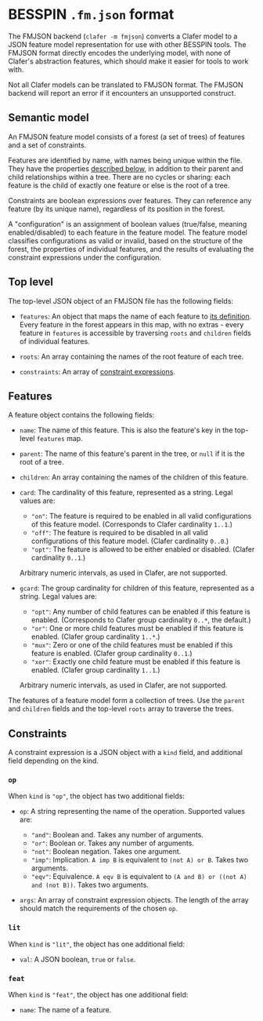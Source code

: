 # BESSPIN `.fm.json` format

The FMJSON backend (`clafer -m fmjson`) converts a Clafer model to a JSON
feature model representation for use with other BESSPIN tools.  The FMJSON
format directly encodes the underlying model, with none of Clafer's abstraction
features, which should make it easier for tools to work with.

Not all Clafer models can be translated to FMJSON format.  The FMJSON backend
will report an error if it encounters an unsupported construct.


## Semantic model

An FMJSON feature model consists of a forest (a set of trees) of features and a
set of constraints.

Features are identified by name, with names being unique within the file.  They
have the properties [described below](#features), in addition to their parent
and child relationships within a tree.  There are no cycles or sharing: each
feature is the child of exactly one feature or else is the root of a tree.

Constraints are boolean expressions over features.  They can reference any
feature (by its unique name), regardless of its position in the forest.

A "configuration" is an assignment of boolean values (true/false, meaning
enabled/disabled) to each feature in the feature model.  The feature model
classifies configurations as valid or invalid, based on the structure of the
forest, the properties of individual features, and the results of evaluating
the constraint expressions under the configuration.

## Top level

The top-level JSON object of an FMJSON file has the following fields:

* `features`: An object that maps the name of each feature to [its
  definition](#features).  Every feature in the forest appears in this map,
  with no extras - every feature in `features` is accessible by traversing
  `roots` and `children` fields of individual features.

* `roots`: An array containing the names of the root feature of each tree.

* `constraints`: An array of [constraint expressions](#constraints).

## Features

A feature object contains the following fields:

* `name`: The name of this feature.  This is also the feature's key in the
  top-level `features` map.

* `parent`: The name of this feature's parent in the tree, or `null` if it is
  the root of a tree.

* `children`: An array containing the names of the children of this feature.

* `card`: The cardinality of this feature, represented as a string.  Legal
  values are:

    - `"on"`: The feature is required to be enabled in all valid configurations
      of this feature model.  (Corresponds to Clafer cardinality `1..1`.)
    - `"off"`: The feature is required to be disabled in all valid
      configurations of this feature model.  (Clafer cardinality `0..0`.)
    - `"opt"`: The feature is allowed to be either enabled or disabled.
      (Clafer cardinality `0..1`.)

  Arbitrary numeric intervals, as used in Clafer, are not supported.

* `gcard`: The group cardinality for children of this feature, represented as a
  string.  Legal values are:

    - `"opt"`: Any number of child features can be enabled if this feature is
      enabled.  (Corresponds to Clafer group cardinality `0..*`, the default.)
    - `"or"`: One or more child features must be enabled if this feature is
      enabled.  (Clafer group cardinality `1..*`.)
    - `"mux"`: Zero or one of the child features must be enabled if this
      feature is enabled.  (Clafer group cardinality `0..1`.)
    - `"xor"`: Exactly one child feature must be enabled if this feature is
      enabled.  (Clafer group cardinality `1..1`.)

  Arbitrary numeric intervals, as used in Clafer, are not supported.

The features of a feature model form a collection of trees.  Use the `parent`
and `children` fields and the top-level `roots` array to traverse the trees.

## Constraints

A constraint expression is a JSON object with a `kind` field, and additional
field depending on the kind.

### `op`

When `kind` is `"op"`, the object has two additional fields:

* `op`: A string representing the name of the operation.  Supported values are:

    - `"and"`: Boolean and.  Takes any number of arguments.
    - `"or"`: Boolean or.  Takes any number of arguments.
    - `"not"`: Boolean negation.  Takes one argument.
    - `"imp"`: Implication.  `A imp B` is equivalent to `(not A) or B`.  Takes
      two arguments.
    - `"eqv"`: Equivalence.  `A eqv B` is equivalent to `(A and B) or ((not A)
      and (not B))`.  Takes two arguments.

* `args`: An array of constraint expression objects.  The length of the array
  should match the requirements of the chosen `op`.

### `lit`

When `kind` is `"lit"`, the object has one additional field:

* `val`: A JSON boolean, `true` or `false`.

### `feat`

When `kind` is `"feat"`, the object has one additional field:

* `name`: The name of a feature.
